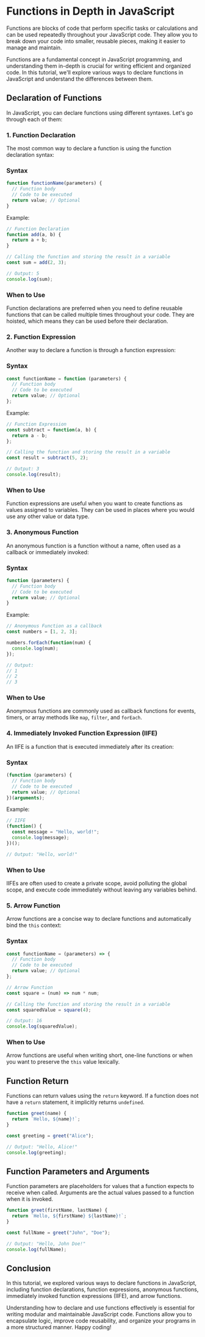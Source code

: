 # Functions in Depth in JavaScript

Functions are blocks of code that perform specific tasks or calculations and can be used repeatedly throughout your JavaScript code. They allow you to break down your code into smaller, reusable pieces, making it easier to manage and maintain. 

Functions are a fundamental concept in JavaScript programming, and understanding them in-depth is crucial for writing efficient and organized code. 
In this tutorial, we'll explore various ways to declare functions in JavaScript and understand the differences between them.

## Declaration of Functions

In JavaScript, you can declare functions using different syntaxes. Let's go through each of them:

### 1. Function Declaration

The most common way to declare a function is using the function declaration syntax:

### Syntax

```javascript
function functionName(parameters) {
  // Function body
  // Code to be executed
  return value; // Optional
}
```
Example:
```javascript
// Function Declaration
function add(a, b) {
  return a + b;
}

// Calling the function and storing the result in a variable
const sum = add(2, 3);

// Output: 5
console.log(sum);
```

### When to Use

Function declarations are preferred when you need to define reusable functions that can be called multiple times throughout your code. They are hoisted, which means they can be used before their declaration.

### 2. Function Expression

Another way to declare a function is through a function expression:

### Syntax

```javascript
const functionName = function (parameters) {
  // Function body
  // Code to be executed
  return value; // Optional
};
```
Example:
```javascript
// Function Expression
const subtract = function(a, b) {
  return a - b;
};

// Calling the function and storing the result in a variable
const result = subtract(5, 2);

// Output: 3
console.log(result);
```

### When to Use

Function expressions are useful when you want to create functions as values assigned to variables. They can be used in places where you would use any other value or data type.

### 3. Anonymous Function

An anonymous function is a function without a name, often used as a callback or immediately invoked:

### Syntax

```javascript
function (parameters) {
  // Function body
  // Code to be executed
  return value; // Optional
}
```
Example:
```javascript
// Anonymous Function as a callback
const numbers = [1, 2, 3];

numbers.forEach(function(num) {
  console.log(num);
});

// Output:
// 1
// 2
// 3
```

### When to Use

Anonymous functions are commonly used as callback functions for events, timers, or array methods like `map`, `filter`, and `forEach`.

### 4. Immediately Invoked Function Expression (IIFE)

An IIFE is a function that is executed immediately after its creation:

### Syntax

```javascript
(function (parameters) {
  // Function body
  // Code to be executed
  return value; // Optional
})(arguments);
```
Example:

```javascript
// IIFE
(function() {
  const message = "Hello, world!";
  console.log(message);
})();

// Output: "Hello, world!"
```

### When to Use

IIFEs are often used to create a private scope, avoid polluting the global scope, and execute code immediately without leaving any variables behind.


### 5. Arrow Function

Arrow functions are a concise way to declare functions and automatically bind the `this` context:

### Syntax

```javascript
const functionName = (parameters) => {
  // Function body
  // Code to be executed
  return value; // Optional
};
```

```javascript
// Arrow Function
const square = (num) => num * num;

// Calling the function and storing the result in a variable
const squaredValue = square(4);

// Output: 16
console.log(squaredValue);
```
### When to Use

Arrow functions are useful when writing short, one-line functions or when you want to preserve the `this` value lexically.


## Function Return

Functions can return values using the `return` keyword. If a function does not have a `return` statement, it implicitly returns `undefined`.

```javascript
function greet(name) {
  return `Hello, ${name}!`;
}

const greeting = greet("Alice");

// Output: "Hello, Alice!"
console.log(greeting);
```

## Function Parameters and Arguments

Function parameters are placeholders for values that a function expects to receive when called. Arguments are the actual values passed to a function when it is invoked.

```javascript
function greet(firstName, lastName) {
  return `Hello, ${firstName} ${lastName}!`;
}

const fullName = greet("John", "Doe");

// Output: "Hello, John Doe!"
console.log(fullName);
```

## Conclusion

In this tutorial, we explored various ways to declare functions in JavaScript, including function declarations, function expressions, anonymous functions, immediately invoked function expressions (IIFE), and arrow functions. 

Understanding how to declare and use functions effectively is essential for writing modular and maintainable JavaScript code. Functions allow you to encapsulate logic, improve code reusability, and organize your programs in a more structured manner. Happy coding!



